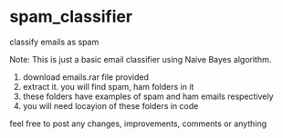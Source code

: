 # spam_classifier
classify emails as spam 

Note: This is just a basic email classifier using Naive Bayes algorithm.

1) download emails.rar file provided
2) extract it. you will find spam, ham folders in it
3) these folders have examples of spam and ham emails respectively
4) you will need locayion of these folders in code

feel free to post any changes, improvements, comments or anything

